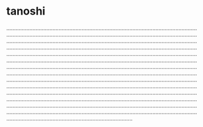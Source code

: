 # tanoshi

..........................................................................................................................................................................................................................................................................................................................................................................................................................................................................................................................................................................................................................................................................................................................................................................................................................................................................................................................................................................................................................................................................................................................................................................................................................................................................................................................................................................................................................................................................................................................................................................................................................................................................................................................................................................................................................................................................................